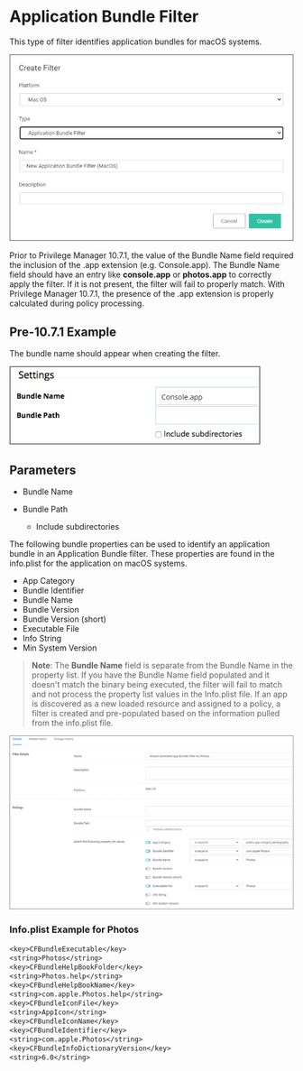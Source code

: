 [title]: # (App Bundle)
[tags]: # (filter types)
[priority]: # (3)
# Application Bundle Filter

This type of filter identifies application bundles for macOS systems.

   ![create](images/app-bundle.png "macOS application bundle filter")

Prior to Privilege Manager 10.7.1, the value of the Bundle Name field required the inclusion of the .app extension (e.g. Console.app). The Bundle Name field should have an entry like __console.app__ or __photos.app__ to correctly apply the filter. If it is not present, the filter will fail to properly match.
With Privilege Manager 10.7.1, the presence of the .app extension is properly calculated during policy processing.

## Pre-10.7.1 Example

The bundle name should appear when creating the filter.

   ![Bundle Name](images/bundle.png)

## Parameters

* Bundle Name
* Bundle Path

  * Include subdirectories

The following bundle properties can be used to identify an application bundle in an Application Bundle filter. These properties are found in the info.plist for the application on macOS systems.

* App Category
* Bundle Identifier
* Bundle Name
* Bundle Version
* Bundle Version (short)
* Executable File
* Info String
* Min System Version

>**Note**: The __Bundle Name__ field is separate from the Bundle Name in the property list. If you have the Bundle Name field populated and it doesn't match the binary being executed, the filter will fail to match and not process the property list values in the Info.plist file.
>If an app is discovered as a new loaded resource and assigned to a policy, a filter is created and pre-populated based on the information pulled from the info.plist file.

   ![example](images/example.png "Example application bundle filter")

### Info.plist Example for Photos

```
<key>CFBundleExecutable</key>
<string>Photos</string>
<key>CFBundleHelpBookFolder</key>
<string>Photos.help</string>
<key>CFBundleHelpBookName</key>
<string>com.apple.Photos.help</string>
<key>CFBundleIconFile</key>
<string>AppIcon</string>
<key>CFBundleIconName</key>
<key>CFBundleIdentifier</key>
<string>com.apple.Photos</string>
<key>CFBundleInfoDictionaryVersion</key>
<string>6.0</string>
```
